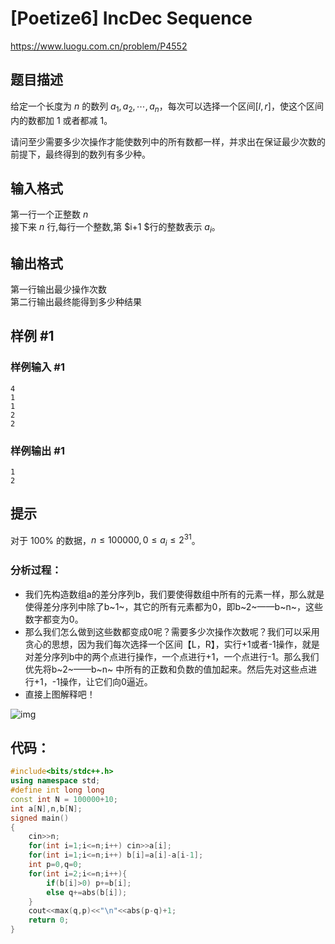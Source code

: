 # [Poetize6] IncDec Sequence

https://www.luogu.com.cn/problem/P4552

## 题目描述

给定一个长度为 $n$ 的数列 ${a_1,a_2,\cdots,a_n}$，每次可以选择一个区间$[l,r]$，使这个区间内的数都加 $1$ 或者都减 $1$。 

请问至少需要多少次操作才能使数列中的所有数都一样，并求出在保证最少次数的前提下，最终得到的数列有多少种。

## 输入格式

第一行一个正整数 $n$   
接下来 $n$ 行,每行一个整数,第 $i+1 $行的整数表示 $a_i$。

## 输出格式

第一行输出最少操作次数   
第二行输出最终能得到多少种结果

## 样例 #1

### 样例输入 #1

```
4
1
1
2
2
```

### 样例输出 #1

```
1
2
```

## 提示

对于 $100\%$ 的数据，$n\le 100000, 0 \le a_i \le 2^{31}$。

### 分析过程：

+ 我们先构造数组a的差分序列b，我们要使得数组中所有的元素一样，那么就是使得差分序列中除了b~1~，其它的所有元素都为0，即b~2~——b~n~，这些数字都变为0。
+ 那么我们怎么做到这些数都变成0呢？需要多少次操作次数呢？我们可以采用贪心的思想，因为我们每次选择一个区间【L，R】，实行+1或者-1操作，就是对差分序列b中的两个点进行操作，一个点进行+1，一个点进行-1。那么我们优先将b~2~——b~n~ 中所有的正数和负数的值加起来。然后先对这些点进行+1，-1操作，让它们向0逼近。
+ 直接上图解释吧！

![img](https://img2024.cnblogs.com/blog/3476421/202408/3476421-20240811114458843-979283656.png)

## 代码：

```cpp
#include<bits/stdc++.h>
using namespace std;
#define int long long 
const int N = 100000+10;
int a[N],n,b[N];
signed main()
{
    cin>>n;
    for(int i=1;i<=n;i++) cin>>a[i];
    for(int i=1;i<=n;i++) b[i]=a[i]-a[i-1];
    int p=0,q=0;
    for(int i=2;i<=n;i++){
        if(b[i]>0) p+=b[i];
        else q+=abs(b[i]);
    }
    cout<<max(q,p)<<"\n"<<abs(p-q)+1;
    return 0;
}
```

